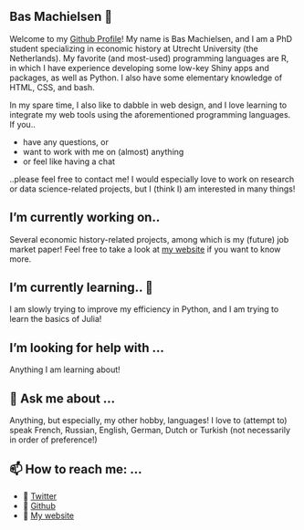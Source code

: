 ## Bas Machielsen 👋

Welcome to my [Github Profile](http://www.github.com/basm92)! My name is Bas Machielsen, and I am a PhD student specializing in economic history at Utrecht University (the Netherlands). My favorite (and most-used) programming languages are R, in which I have experience developing some low-key Shiny apps and packages, as well as Python. I also have some elementary knowledge of HTML, CSS, and bash. 

In my spare time, I also like to dabble in web design, and I love learning to integrate my web tools using the aforementioned programming languages. If you.. 

- have any questions, or 
- want to work with me on (almost) anything
- or feel like having a chat

..please feel free to contact me! I would especially love to work on research or data science-related projects, but I (think I) am interested in many things!

## I’m currently working on..

Several economic history-related projects, among which is my (future) job market paper! Feel free to take a look at [my website](http://bas-m.netlify.app) if you want to know more.

## I’m currently learning.. 🌱

I am slowly trying to improve my efficiency in Python, and I am trying to learn the basics of Julia!

## I’m looking for help with ...

Anything I am learning about!

## 💬 Ask me about ...

Anything, but especially, my other hobby, languages! I love to (attempt to) speak French, Russian, English, German, Dutch or Turkish (not necessarily in order of preference!)


## 📫 How to reach me: ...
- :bust_in_silhouette: [Twitter](http://www.twitter.com/basss92)
- :bust_in_silhouette: [Github](http://www.github.com/basm92)
- :bust_in_silhouette: [My website](http://bas-m.netlify.app) 

